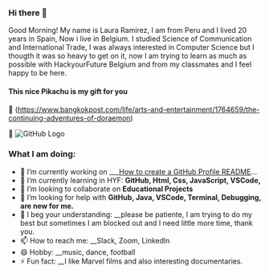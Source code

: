### Hi there 👋

Good Morning!  My name is Laura Ramirez, I am from Peru and I lived 20 years in Spain, Now i live in Belgium. I studied Science of Communication and International Trade, I was always interested in Computer Science but I thougth it was so heavy to get on it, now I am trying to learn as much as possible with HackyourFuture Belgium and from my classmates and I feel happy to be here.

#### This nice Pikachu is my gift for you 
:smiling_face_with_three_hearts:
(https://www.bangkokpost.com/life/arts-and-entertainment/1764659/the-continuing-adventures-of-doraemon)

:smiling_face_with_three_hearts:
![GitHub Logo](https://assets.pokemon.com/assets/cms2/img/misc/countries/be/country_detail_pokemon.png)

### What I am doing:
- 🔭 I’m currently working on ___[How to create a GitHub Profile README](https://www.aboutmonica.com/blog/how-to-create-a-github-profile-readme)...
- 🌱 I’m currently learning in HYF: __GitHub, Html, Css, JavaScript, VSCode,__
- 👯 I’m looking to collaborate on __Educational Projects__
- 🤔 I’m looking for help with __GitHub, Java, VSCode, Terminal, Debugging, are new for me.__
- 💬 I beg your understanding:  __please be patiente, I am trying to do my best but sometimes I am blocked out and I need little more time, thank you.
- 📫 How to reach me: __Slack, Zoom, Linkedln
- 😄 Hobby: __music, dance, football
- ⚡ Fun fact: __I like Marvel films and also interesting documentaries.


<!--Good Morning!  My name is Laura Ramirez, I am from Peru and I came to Belgium 2 years ago, now I am living in Beveren.  I studied Science of Communication and International Trade,  I was always interested in Computer Science but I thougth it was so heavy to get on it, now I am trying to learn as much as possible with HYF and from my classmates and feel happy to be here.
[#####It is my gift for you#####](https://www.bangkokpost.com/life/arts-and-entertainment/1764659/the-continuing-adventures-of-doraemon)

:smiling_face_with_three_hearts:
![GitHub Logo](https://assets.pokemon.com/assets/cms2/img/misc/countries/be/country_detail_pokemon.png)

**lauraramirez220612/Lauraramirez220612** is a ✨ _special_ ✨ repository because its `README.md` (this file) appears on your GitHub profile.

Here are some ideas to get you started:

- 🔭 I’m currently working on ___[How to create a GitHub Profile README](https://www.aboutmonica.com/blog/how-to-create-a-github-profile-readme)...
- 🌱 I’m currently learning _**_FIRST STEPS IN GITHUB__**...
- 👯 I’m looking to collaborate on __Educational Projects__...
- 🤔 I’m looking for help with __GitHub because it is a little bit hard for me, it is new for me__...
- 💬 Ask me about ...  __please; patience, I am trying to do my best__
- 📫 How to reach me: ...__Slack, Zoom__
- 😄 Hobby: music, dance, football
- ⚡ Fun fact: I like Marvel films and also interesting documentaries.
-->
